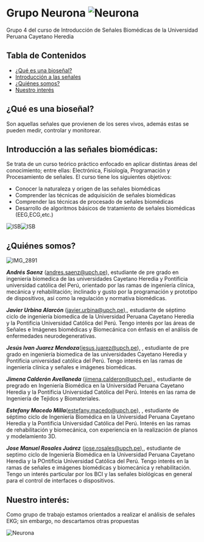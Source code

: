 
# Grupo Neurona ![Neurona](https://cdn-icons-png.flaticon.com/128/1373/1373864.png)
Grupo 4 del curso de Introducción de Señales Biomédicas de la Universidad Peruana Cayetano Heredia
## Tabla de Contenidos
+ [¿Qué es una bioseñal?](https://github.com/EstefanyMacedo/Grupo_Neurona/edit/main/README.md#qu%C3%A9-es-una-biose%C3%B1al)
+ [Introducción a las señales](https://github.com/EstefanyMacedo/Grupo_Neurona/edit/main/README.md#introducci%C3%B3n-a-las-se%C3%B1ales-biom%C3%A9dicas)
+ [¿Quiénes somos?](https://github.com/EstefanyMacedo/Grupo_Neurona/edit/main/README.md#qui%C3%A9nes-somos)
+ [Nuestro interés](https://github.com/EstefanyMacedo/Grupo_Neurona/edit/main/README.md#nuestro-inter%C3%A9s)
## ¿Qué es una bioseñal?
Son aquellas señales que provienen de los seres vivos, además estas se pueden medir, controlar y monitorear. 

## Introducción a las señales biomédicas:
Se trata de un curso teórico práctico enfocado en aplicar distintas áreas del conocimiento; entre ellas: Electrónica, Fisiología, Programación y Procesamiento de señales. El curso tiene los siguientes objetivos:
- Conocer la naturaleza y origen de las señales biomédicas
- Comprender las técnicas de adquisición de señales biomédicas
- Comprender las técnicas de procesado de señales biomédicas
- Desarrollo de algoritmos básicos de tratamiento de señales biomédicas (EEG,ECG,etc.)
    
![ISB](https://th.bing.com/th/id/OIP.ylOH7lIrOtwhaCbs8WJHZgHaFG?pid=ImgDet&rs=1)![ISB](https://cerebralpalsynewstoday.com/wp-content/uploads/2018/02/shutterstock_695951221-e1519231794379.jpg)

## ¿Quiénes somos?

![IMG_2891](https://user-images.githubusercontent.com/43081287/227045507-3d6fd555-52f9-444d-9a31-29f5c22bf853.jpg)

***Andrés Saenz*** (andres.saenz@upch.pe), estudiante de pre grado en ingeniería biomedica de las universidades Cayetano Heredia y Pontificia universidad católica del Perú, orientado por las ramas de ingeniería clínica, 
mecánica y rehabilitación; inclinado y gusto  por la programación y prototipo de dispositivos, así como la regulación y normativa biomédicas.

***Javier Urbina Alarcón*** (javier.urbina@upch.pe),,  estudiante de séptimo ciclo de ingeniería biomedica de la Universidad Peruana Cayetano Heredia y la Pontificia Universidad Católica del Perú. Tengo interés por las áreas de Señales e Imágenes biomédicas y Biomecánica con énfasis en el análisis de enfermedades neurodegenerativas.

***Jesús Ivan Juarez Mendoza***(jesus.juarez@upch.pe), , estudiante de pre grado en ingeniería biomedica de las universidades Cayetano Heredia y Pontificia universidad católica del Perú. Tengo interés en las ramas de ingeniería clínica y señales e imágenes biomédicas. 

***Jimena Calderón Avellaneda*** (jimena.calderon@upch.pe),, estudiante de pregrado en Ingeniería Biomédica en la Universidad Peruana Cayetano Heredia y la Pontificia Universidad Católica del Perú. Interés en las rama de Ingeniería de Tejidos y Biomateriales.

***Estefany Macedo Milla***(estefany.macedo@upch.pe), , estudiante de séptimo ciclo de Ingeniería Biomédica en la Universidad Peruana Cayetano Heredia y la Pontificia Universidad Católica del Perú. Interés en las ramas de rehabilitación y biomecánica, con experiencia en la realización de planos y modelamiento 3D.

***Jose Manuel Rosales Juárez*** (jose.rosales@upch.pe),, estudiante de septimo ciclo de Ingeniería Biomédica en la Universidad Peruana Cayetano Heredia y la POntificia Universidad Católica del Perú. Tengo interés en la ramas de señales e imágenes biomédicas y biomecánica y rehabilitación. Tengo un interés particular por los BCI y las señales biológicas en general para el control de interfaces o dispositivos.  

## Nuestro interés:
Como grupo de trabajo estamos orientados a realizar el análisis de señales EKG; sin embargo, no descartamos otras propuestas

![Neurona](https://www.brainsigns.com/media/k2/items/cache/79e08f32fa8a036f84441baab7b7a7ff_L.jpg)


